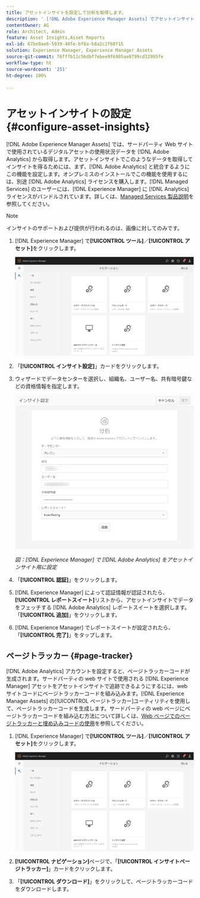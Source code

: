 ```yaml
---
title: アセットインサイトを設定して分析を取得します。
description: ' [!DNL Adobe Experience Manager Assets] でアセットインサイトを設定します。'
contentOwner: AG
role: Architect, Admin
feature: Asset Insights,Asset Reports
exl-id: 67be0ae6-5939-40fe-bf8a-b8a2c2f68f15
solution: Experience Manager, Experience Manager Assets
source-git-commit: 76fffb11c56dbf7ebee9f6805ae0799cd32985fe
workflow-type: ht
source-wordcount: '251'
ht-degree: 100%

---
```


# アセットインサイトの設定 {#configure-asset-insights}

[!DNL Adobe Experience Manager Assets] では、サードパーティ Web サイトで使用されているデジタルアセットの使用状況データを [!DNL Adobe Analytics] から取得します。アセットインサイトでこのようなデータを取得してインサイトを得るためには、まず、[!DNL Adobe Analytics] と統合するようにこの機能を設定します。オンプレミスのインストールでこの機能を使用するには、別途 [!DNL Adobe Analytics] ライセンスを購入します。[!DNL Managed Services] のユーザーには、[!DNL Experience Manager] に [!DNL Analytics] ライセンスがバンドルされています。詳しくは、[Managed Services 製品説明](https://helpx.adobe.com/jp/legal/product-descriptions/adobe-experience-manager-managed-services.html)を参照してください。

>[!NOTE]
>
>インサイトのサポートおよび提供が行われるのは、画像に対してのみです。

1. [!DNL Experience Manager] で&#x200B;**[!UICONTROL ツール]**／**[!UICONTROL アセット]**&#x200B;をクリックします。

   ![chlimage_1-72](assets/chlimage_1-210.png)

1. 「**[!UICONTROL インサイト設定]**」カードをクリックします。
1. ウィザードでデータセンターを選択し、組織名、ユーザー名、共有暗号鍵などの資格情報を指定します。

   ![Experience Manager で Adobe Analytics をアセットインサイト用に設定](assets/insights_config2.png)

   *図：[!DNL Experience Manager] で [!DNL Adobe Analytics] をアセットインサイト用に設定*

1. 「**[!UICONTROL 認証]**」をクリックします。
1. [!DNL Experience Manager] によって認証情報が認証されたら、**[!UICONTROL レポートスイート]**&#x200B;リストから、アセットインサイトでデータをフェッチする [!DNL Adobe Analytics] レポートスイートを選択します。「**[!UICONTROL 追加]**」をクリックします。
1. [!DNL Experience Manager] でレポートスイートが設定されたら、「**[!UICONTROL 完了]**」をタップします。

## ページトラッカー {#page-tracker}

[!DNL Adobe Analytics] アカウントを設定すると、ページトラッカーコードが生成されます。サードパーティの web サイトで使用される [!DNL Experience Manager] アセットをアセットインサイトで追跡できるようにするには、web サイトコードにページトラッカーコードを組み込みます。[!DNL Experience Manager Assets] の[!UICONTROL ページトラッカー]ユーティリティを使用して、ページトラッカーコードを生成します。サードパーティの web ページにページトラッカーコードを組み込む方法について詳しくは、[Web ページでのページトラッカーと埋め込みコードの使用](/help/assets/use-page-tracker.md)を参照してください。

1. [!DNL Experience Manager] で&#x200B;**[!UICONTROL ツール]**／**[!UICONTROL アセット]**&#x200B;をクリックします。

   ![chlimage_1-73](assets/chlimage_1-214.png)

1. **[!UICONTROL ナビゲーション]**&#x200B;ページで、「**[!UICONTROL インサイトページトラッカー]**」カードをクリックします。
1. 「**[!UICONTROL ダウンロード]**」をクリックして、ページトラッカーコードをダウンロードします。
